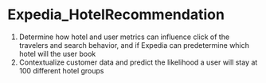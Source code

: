 # Expedia_HotelRecommendation
1. Determine how hotel and user metrics can influence click of the travelers and search behavior, and if Expedia can predetermine which hotel will the user book
2. Contextualize customer data and predict the likelihood a user will stay at 100 different hotel groups
